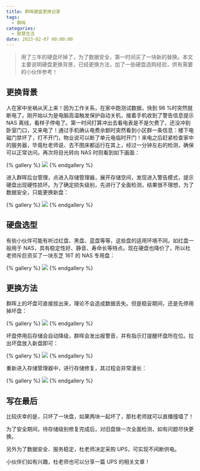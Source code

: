 ```yaml
---
title: 群晖硬盘更换记录
tags:
  - 群晖
categories:
  - 智慧生活
date: 2023-02-07 00:00:00
---
```


> 用了三年的硬盘坏掉了，为了数据安全，第一时间买了一块新的替换。本文主要说明硬盘更换背景，已经更换方法，加了一些硬盘选购经验，供有需要的小伙伴参考！

<!-- more -->

## 更换背景

人在家中坐祸从天上来！因为工作关系，在家中跑测试数据，快到 98 %时突然就断电了。刚开始以为是电脑高温触发保护自动关机，接着手机收到了警告信息提示 NAS 离线，看样子停电了。第一时间打算冲出去看电表是不是欠费了，还没冲到卧室门口，又来电了！通过手机确认电费余额时突然看到小区群一条信息：楼下电磁门禁坏了，打不开门，物业说可以断了单元电临时开门！来电之后赶紧检查家中的服务器，毕竟杜老师说、去不图床都运行在其上，经过一分钟左右的检测，确保可以正常访问。再次将目光转向 NAS 时则看到如下画面：

{% gallery %}
![](https://cdn.dusays.com/2023/02/553-1.jpg)
{% endgallery %}

进入群晖后台管理，点进入存储管理器，展开存储空间，发现进入警告模式，提示硬盘出现硬性损坏。为了确定损失级别，先进行了全面检测，结果很不理想，为了数据安全，只能更换新盘：

{% gallery %}
![](https://cdn.dusays.com/2023/02/553-2.jpg)
{% endgallery %}

## 硬盘选型

有些小伙伴可能有听过红盘、黑盘、蓝盘等等，这些盘的适用环境不同。如红盘一般用于 NAS，具有稳定性好、静音、寿命长等特点。现在硬盘也降价了，所以杜老师斥巨资买了一块东芝 16T 的 NAS 专用盘：

{% gallery %}
![](https://cdn.dusays.com/2023/02/553-3.jpg)
{% endgallery %}

## 更换方法

群晖上的坏盘可直接拔出来，理论不会造成数据丢失。但是稳妥期间，还是先停用掉坏盘：

{% gallery %}
![](https://cdn.dusays.com/2023/02/553-4.jpg)
{% endgallery %}

坏盘停用后存储会自动降级，群晖会发出报警音，并有指示灯提醒坏盘所在位。拉出坏盘放入新盘即可：

{% gallery %}
![](https://cdn.dusays.com/2023/02/553-5.jpg)
{% endgallery %}

重新进入存储管理器中，进行存储修复，其过程会非常漫长：

{% gallery %}
![](https://cdn.dusays.com/2023/02/553-6.jpg)
{% endgallery %}

## 写在最后

比较庆幸的是，只坏了一块盘，如果两块一起坏了，那杜老师就可以直播撞墙了！

为了安全期间，待存储级别修复完成后，对旧盘做一次全面检测，如有问题尽快更换。

另外为了数据安全、服务稳定，杜老师决定采购 UPS，可实现不间断供电。

小伙伴们如有兴趣，杜老师也可以分享一篇 UPS 的相关文章！
